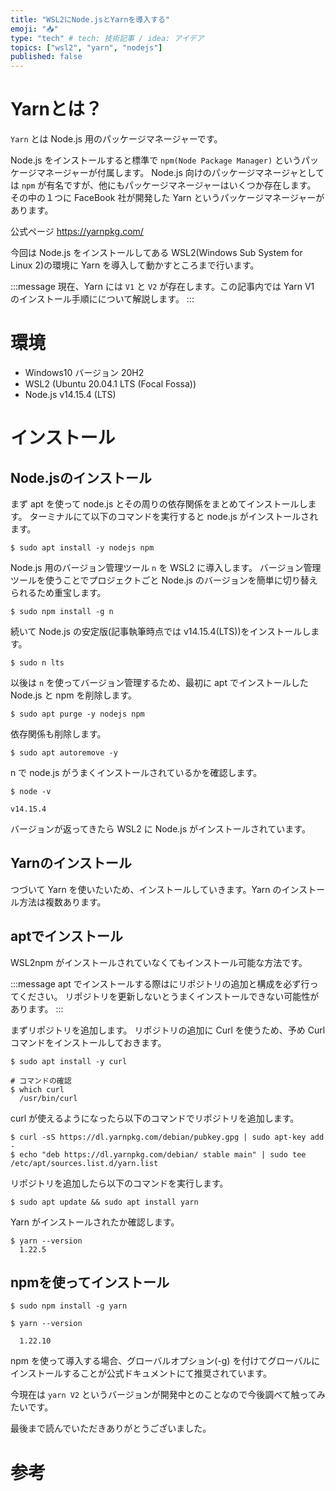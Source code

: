 ```yaml
---
title: "WSL2にNode.jsとYarnを導入する"
emoji: "📥"
type: "tech" # tech: 技術記事 / idea: アイデア
topics: ["wsl2", "yarn", "nodejs"]
published: false
---
```


# Yarnとは？

`Yarn` とは Node.js 用のパッケージマネージャーです。

Node.js をインストールすると標準で `npm(Node Package Manager)` というパッケージマネージャーが付属します。
Node.js 向けのパッケージマネージャとしては `npm` が有名ですが、他にもパッケージマネージャーはいくつか存在します。
その中の１つに FaceBook 社が開発した Yarn というパッケージマネージャーがあります。

公式ページ
https://yarnpkg.com/

今回は Node.js をインストールしてある WSL2(Windows Sub System for Linux 2)の環境に Yarn を導入して動かすところまで行います。

:::message
現在、Yarn には `V1` と `V2` が存在します。この記事内では Yarn V1 のインストール手順にについて解説します。
:::

# 環境

- Windows10 バージョン 20H2
- WSL2 (Ubuntu 20.04.1 LTS (Focal Fossa))
- Node.js v14.15.4 (LTS)
# インストール
## Node.jsのインストール

まず apt を使って node.js とその周りの依存関係をまとめてインストールします。
ターミナルにて以下のコマンドを実行すると node.js がインストールされます。

```shell
$ sudo apt install -y nodejs npm
```

Node.js 用のバージョン管理ツール `n` を WSL2 に導入します。
バージョン管理ツールを使うことでプロジェクトごと Node.js のバージョンを簡単に切り替えられるため重宝します。

```shell
$ sudo npm install -g n
```

続いて Node.js の安定版(記事執筆時点では v14.15.4(LTS))をインストールします。

```shell
$ sudo n lts
```

以後は `n` を使ってバージョン管理するため、最初に apt でインストールした Node.js と npm を削除します。

```shell
$ sudo apt purge -y nodejs npm
```

依存関係も削除します。

```shell
$ sudo apt autoremove -y
```

n で node.js がうまくインストールされているかを確認します。

```shell
$ node -v

v14.15.4
```
バージョンが返ってきたら WSL2 に Node.js がインストールされています。

## Yarnのインストール

つづいて Yarn を使いたいため、インストールしていきます。Yarn のインストール方法は複数あります。

## aptでインストール

WSL2npm がインストールされていなくてもインストール可能な方法です。

:::message
apt でインストールする際はにリポジトリの追加と構成を必ず行ってください。
リポジトリを更新しないとうまくインストールできない可能性があります。
:::

まずリポジトリを追加します。
リポジトリの追加に Curl を使うため、予め Curl コマンドをインストールしておきます。

```shell
$ sudo apt install -y curl

# コマンドの確認
$ which curl
  /usr/bin/curl
```

curl が使えるようになったら以下のコマンドでリポジトリを追加します。

```shell
$ curl -sS https://dl.yarnpkg.com/debian/pubkey.gpg | sudo apt-key add -
$ echo "deb https://dl.yarnpkg.com/debian/ stable main" | sudo tee /etc/apt/sources.list.d/yarn.list
```

リポジトリを追加したら以下のコマンドを実行します。

```shell
$ sudo apt update && sudo apt install yarn
```

Yarn がインストールされたか確認します。

```shell
$ yarn --version
  1.22.5
```

## npmを使ってインストール

```shell
$ sudo npm install -g yarn
```

```shell
$ yarn --version

  1.22.10
```
npm を使って導入する場合、グローバルオプション(-g) を付けてグローバルにインストールすることが公式ドキュメントにて推奨されています。

今現在は `yarn V2` というバージョンが開発中とのことなので今後調べて触ってみたいです。


最後まで読んでいただきありがとうございました。

# 参考

